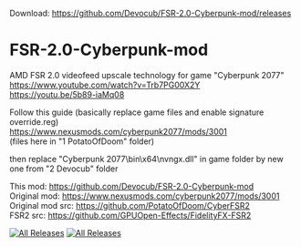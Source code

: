 Download: https://github.com/Devocub/FSR-2.0-Cyberpunk-mod/releases
# FSR-2.0-Cyberpunk-mod  
AMD FSR 2.0 videofeed upscale technology for game "Cyberpunk 2077"  
https://www.youtube.com/watch?v=Trb7PG00X2Y  
https://youtu.be/5b89-iaMq08  

Follow this guide (basically replace game files and enable signature override.reg)  
 https://www.nexusmods.com/cyberpunk2077/mods/3001  
(files here in "1 PotatoOfDoom" folder)   
  
then replace "Cyberpunk 2077\bin\x64\nvngx.dll" in game folder by new one from "2 Devocub" folder  
  
  
This mod: https://github.com/Devocub/FSR-2.0-Cyberpunk-mod  
Original mod: https://www.nexusmods.com/cyberpunk2077/mods/3001  
Original mod src: https://github.com/PotatoOfDoom/CyberFSR2  
FSR2 src: https://github.com/GPUOpen-Effects/FidelityFX-FSR2  

[![All Releases](https://img.shields.io/github/downloads/Devocub/FSR-2.0-Cyberpunk-mod/total.svg?style=for-the-badge&logo=appveyor)](https://github.com/Devocub/TabletDriver/releases)
[![All Releases](https://img.shields.io/github/downloads/Devocub/FSR-2.0-Cyberpunk-mod/latest/total.svg?style=for-the-badge&logo=appveyor)](https://github.com/Devocub/TabletDriver/releases/latest)
